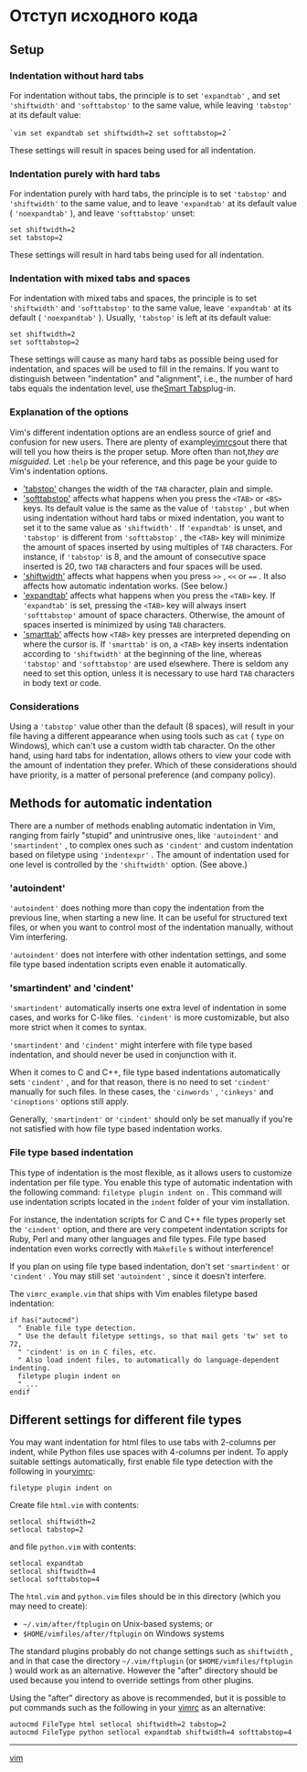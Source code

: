 # Отступ исходного кода
## Setup

### Indentation without hard tabs

For indentation without tabs, the principle is to set  `'expandtab'` , and set  `'shiftwidth'`  and  `'softtabstop'`  to the same value, while leaving  `'tabstop'`  at its default value:

 `` `vim
set expandtab
set shiftwidth=2
set softtabstop=2
 `` `

These settings will result in spaces being used for all indentation.

### Indentation purely with hard tabs

For indentation purely with hard tabs, the principle is to set `'tabstop'` and `'shiftwidth'` to the same value, and to leave `'expandtab'` at its default value ( `'noexpandtab'` ), and leave `'softtabstop'` unset:

```vim
set shiftwidth=2
set tabstop=2
```

These settings will result in hard tabs being used for all indentation.

### Indentation with mixed tabs and spaces

For indentation with mixed tabs and spaces, the principle is to set `'shiftwidth'` and `'softtabstop'` to the same value, leave `'expandtab'` at its default ( `'noexpandtab'` ). Usually, `'tabstop'` is left at its default value:

```vim
set shiftwidth=2
set softtabstop=2
```

These settings will cause as many hard tabs as possible being used for indentation, and spaces will be used to fill in the remains. If you want to distinguish between "indentation" and "alignment", i.e., the number of hard tabs equals the indentation level, use the[Smart Tabs](https://vim.fandom.com/wiki/VimTip1626 "VimTip1626")plug-in.

### Explanation of the options

Vim's different indentation options are an endless source of grief and confusion for new users. There are plenty of example[vimrcs](https://vim.fandom.com/wiki/Vimrc "Vimrc")out there that will tell you how theirs is the proper setup. More often than not,_they are misguided_. Let `:help` be your reference, and this page be your guide to Vim's indentation options.

*    ['tabstop'](http://vimdoc.sourceforge.net/cgi-bin/help?tag=%27tabstop%27) changes the width of the `TAB` character, plain and simple.
*    ['softtabstop'](http://vimdoc.sourceforge.net/cgi-bin/help?tag=%27softtabstop%27) affects what happens when you press the `<TAB>` or `<BS>` keys. Its default value is the same as the value of `'tabstop'` , but when using indentation without hard tabs or mixed indentation, you want to set it to the same value as `'shiftwidth'` . If `'expandtab'` is unset, and `'tabstop'` is different from `'softtabstop'` , the `<TAB>` key will minimize the amount of spaces inserted by using multiples of `TAB` characters. For instance, if `'tabstop'` is 8, and the amount of consecutive space inserted is 20, two `TAB` characters and four spaces will be used.
*    ['shiftwidth'](http://vimdoc.sourceforge.net/cgi-bin/help?tag=%27shiftwidth%27) affects what happens when you press `>>` , `<<` or `==` . It also affects how automatic indentation works. (See below.)
*    ['expandtab'](http://vimdoc.sourceforge.net/cgi-bin/help?tag=%27expandtab%27) affects what happens when you press the `<TAB>` key. If `'expandtab'` is set, pressing the `<TAB>` key will always insert `'softtabstop'` amount of space characters. Otherwise, the amount of spaces inserted is minimized by using `TAB` characters.
*    ['smarttab'](http://vimdoc.sourceforge.net/cgi-bin/help?tag=%27smarttab%27) affects how `<TAB>` key presses are interpreted depending on where the cursor is. If `'smarttab'` is on, a `<TAB>` key inserts indentation according to `'shiftwidth'` at the beginning of the line, whereas `'tabstop'` and `'softtabstop'` are used elsewhere. There is seldom any need to set this option, unless it is necessary to use hard `TAB` characters in body text or code.

### Considerations

Using a `'tabstop'` value other than the default (8 spaces), will result in your file having a different appearance when using tools such as `cat` ( `type` on Windows), which can't use a custom width tab character. On the other hand, using hard tabs for indentation, allows others to view your code with the amount of indentation they prefer. Which of these considerations should have priority, is a matter of personal preference (and company policy).

## Methods for automatic indentation

There are a number of methods enabling automatic indentation in Vim, ranging from fairly "stupid" and unintrusive ones, like `'autoindent'` and `'smartindent'` , to complex ones such as `'cindent'` and custom indentation based on filetype using `'indentexpr'` . The amount of indentation used for one level is controlled by the `'shiftwidth'` option. (See above.)

### 'autoindent'

 `'autoindent'` does nothing more than copy the indentation from the previous line, when starting a new line. It can be useful for structured text files, or when you want to control most of the indentation manually, without Vim interfering.

 `'autoindent'` does not interfere with other indentation settings, and some file type based indentation scripts even enable it automatically.

### 'smartindent' and 'cindent'

 `'smartindent'` automatically inserts one extra level of indentation in some cases, and works for C-like files. `'cindent'` is more customizable, but also more strict when it comes to syntax.

 `'smartindent'` and `'cindent'` might interfere with file type based indentation, and should never be used in conjunction with it.

When it comes to C and C++, file type based indentations automatically sets `'cindent'` , and for that reason, there is no need to set `'cindent'` manually for such files. In these cases, the `'cinwords'` , `'cinkeys'` and `'cinoptions'` options still apply.

Generally, `'smartindent'` or `'cindent'` should only be set manually if you're not satisfied with how file type based indentation works.

### File type based indentation

This type of indentation is the most flexible, as it allows users to customize indentation per file type. You enable this type of automatic indentation with the following command:  `filetype plugin indent on`  . This command will use indentation scripts located in the `indent` folder of your vim installation.

For instance, the indentation scripts for C and C++ file types properly set the `'cindent'` option, and there are very competent indentation scripts for Ruby, Perl and many other languages and file types. File type based indentation even works correctly with `Makefile` s without interference!

If you plan on using file type based indentation, don't set `'smartindent'` or `'cindent'` . You may still set `'autoindent'` , since it doesn't interfere.

The `vimrc_example.vim` that ships with Vim enables filetype based indentation:

```vim
if has("autocmd")
  " Enable file type detection.
  " Use the default filetype settings, so that mail gets 'tw' set to 72,
  " 'cindent' is on in C files, etc.
  " Also load indent files, to automatically do language-dependent indenting.
  filetype plugin indent on
  " ...
endif
```

## Different settings for different file types

You may want indentation for html files to use tabs with 2-columns per indent, while Python files use spaces with 4-columns per indent. To apply suitable settings automatically, first enable file type detection with the following in your[vimrc](https://vim.fandom.com/wiki/Vimrc "Vimrc"):

```vim
filetype plugin indent on
```

Create file `html.vim` with contents:

```vim
setlocal shiftwidth=2
setlocal tabstop=2
```

and file `python.vim` with contents:

```vim
setlocal expandtab
setlocal shiftwidth=4
setlocal softtabstop=4
```

The `html.vim` and `python.vim` files should be in this directory (which you may need to create):

*    `~/.vim/after/ftplugin` on Unix-based systems; or
*    `$HOME/vimfiles/after/ftplugin` on Windows systems

The standard plugins probably do not change settings such as `shiftwidth` , and in that case the directory `~/.vim/ftplugin` (or `$HOME/vimfiles/ftplugin` ) would work as an alternative. However the "after" directory should be used because you intend to override settings from other plugins.

Using the "after" directory as above is recommended, but it is possible to put commands such as the following in your [vimrc](https://vim.fandom.com/wiki/Vimrc "Vimrc") as an alternative:

```vim
autocmd FileType html setlocal shiftwidth=2 tabstop=2
autocmd FileType python setlocal expandtab shiftwidth=4 softtabstop=4
```


**********
[vim](/tags/vim.md)
